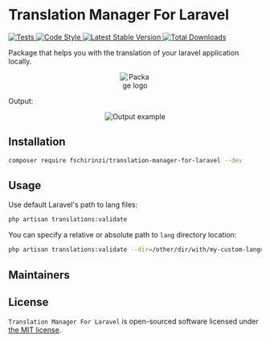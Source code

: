 # Translation Manager For Laravel

<a href="https://github.com/fschirinzi/translation-manager-for-laravel/actions">
    <img src="https://github.com/fschirinzi/translation-manager-for-laravel/workflows/Tests/badge.svg" alt="Tests">
</a>
<a href="https://github.styleci.io/repos/364001001">
    <img src="https://github.styleci.io/repos/364001001/shield?style=flat" alt="Code Style">
</a>
<a href="https://packagist.org/packages/fschirinzi/translation-manager-for-laravel">
    <img src="https://img.shields.io/packagist/v/fschirinzi/translation-manager-for-laravel" alt="Latest Stable Version">
</a>
<a href="https://packagist.org/packages/fschirinzi/translation-manager-for-laravel">
    <img src="https://img.shields.io/packagist/dt/fschirinzi/translation-manager-for-laravel" alt="Total Downloads">
</a>

Package that helps you with the translation of your laravel application locally.

<p align="center"><img style="max-width: 60px;" src="https://user-images.githubusercontent.com/5278175/83045008-a9ce0a80-a04d-11ea-89db-90e709ca7b0d.png" alt="Package logo"></p>

Output:

<p align="center"><img style="max-width: 500px;" src="https://francesco.schirinzi.me/wp-content/uploads/2021/05/translation-manager-for-laravel_output.jpg" alt="Output example"></p>

## Installation
```sh
composer require fschirinzi/translation-manager-for-laravel --dev
```

## Usage
Use default Laravel's path to lang files:
```sh
php artisan translations:validate
```

You can specify a relative or absolute path to `lang` directory location:
```sh
php artisan translations:validate --dir=/other/dir/with/my-custom-languages
```

## Maintainers

## License

`Translation Manager For Laravel` is open-sourced software licensed under [the MIT license](LICENSE.md).
